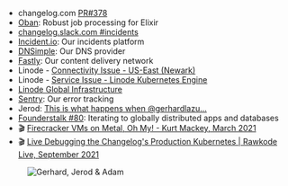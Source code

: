 - changelog.com [PR#378](https://github.com/thechangelog/changelog.com/pull/378)
- [Oban](https://getoban.pro/): Robust job processing for Elixir
- [changelog.slack.com #incidents](https://app.slack.com/client/T024Q4CEK/C025WBXFGT1)
- [Incident.io](https://incident.io): Our incidents platform
- [DNSimple](https://dnsimple.com/): Our DNS provider
- [Fastly](https://www.fastly.com): Our content delivery network
- Linode - [Connectivity Issue - US-East (Newark)](https://status.linode.com/incidents/405n9754f0m5)
- Linode - [Service Issue - Linode Kubernetes Engine](https://status.linode.com/incidents/6tpw1dql792w)
- [Linode Global Infrastructure](https://www.linode.com/global-infrastructure/)
- [Sentry](https://sentry.io): Our error tracking
- Jerod: [This is what happens when @gerhardlazu...](https://twitter.com/jerodsanto/status/1439977396401328134)
- [Founderstalk #80](https://changelog.com/founderstalk/80): Iterating to globally distributed apps and databases
- 🎬 [Firecracker VMs on Metal, Oh My! - Kurt Mackey, March 2021](https://metal.equinix.com/proximity/?wchannelid=ujj9b20qi5&wmediaid=k7nalrr1wz)
- 🎬 [Live Debugging the Changelog's Production Kubernetes | Rawkode Live, September 2021](https://www.youtube.com/watch?v=7zmRhHd-ohk)

<figure class="richtext-figure richtext-figure--full">
  <img src="https://changelog-assets.s3.amazonaws.com/shipit/shipit-20--kaizen2.jpg" alt="Gerhard, Jerod & Adam" loading="lazy">
</figure>